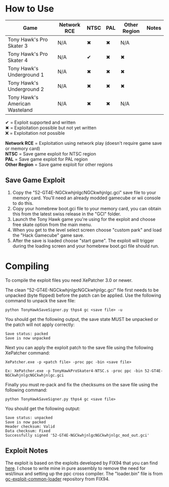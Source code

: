 # How to Use

| Game | Network RCE | NTSC | PAL | Other Region | Notes |
| --- | --- | --- | --- | --- | --- |
| Tony Hawk's Pro Skater 3 | N/A | ✖ | ✖ | N/A | |
| Tony Hawk's Pro Skater 4 | N/A | ✔ | ✖ | ✖ | |
| Tony Hawk's Underground 1 | N/A | ✖ | ✖ | ✖ | |
| Tony Hawk's Underground 2 | N/A | ✖ | ✖ | ✖ | |
| Tony Hawk's American Wasteland | N/A | ✖ | ✖ | N/A | |

✔ = Exploit supported and written  
✖ = Exploitation possible but not yet written  
❌ = Exploitation not possible

**Network RCE** = Exploitation using network play (doesn't require game save or memory card)  
**NTSC** = Save game exploit for NTSC region  
**PAL** = Save game exploit for PAL region  
**Other Region** = Save game exploit for other regions

## Save Game Exploit
1. Copy the "52-GT4E-NGCkwhjnlgcNGCkwhjnlgc.gci" save file to your memory card. You'll need an already modded gamecube or wii console to do this.
2. Copy your homebrew boot.gci file to your memory card, you can obtain this from the latest swiss release in the "GCI" folder.
3. Launch the Tony Hawk game you're using for the exploit and choose free skate option from the main menu.
4. When you get to the level select screen choose "custom park" and load the "Hack Gamecube" game save.
5. After the save is loaded choose "start game". The exploit will trigger during the loading screen and your homebrew boot.gci file should run.

# Compiling
To compile the exploit files you need XePatcher 3.0 or newer.

The clean "52-GT4E-NGCkwhjnlgcNGCkwhjnlgc.gci" file first needs to be unpacked (byte flipped) before the patch can be applied. Use the following command to unpack the save file:
```
python TonyHawkSaveSigner.py thps4 gc <save file> -u
```

You should get the following output, the save state MUST be unpacked or the patch will not apply correctly:
```
Save status: packed
Save is now unpacked
```

Next you can apply the exploit patch to the save file using the following XePatcher command:
```
XePatcher.exe -p <patch file> -proc ppc -bin <save file>

Ex: XePatcher.exe -p TonyHawkProSkater4-NTSC.s -proc ppc -bin 52-GT4E-NGCkwhjnlgcNGCkwhjnlgc.gci
```

Finally you must re-pack and fix the checksums on the save file using the following command:
```
python TonyHawkSaveSigner.py thps4 gc <save file>
```

You should get the following output:
```
Save status: unpacked
Save is now packed
Header checksum: Valid
Data checksum: Fixed
Successfully signed '52-GT4E-NGCkwhjnlgcNGCkwhjnlgc_mod_out.gci'
```

## Exploit Notes
The exploit is based on the exploits developed by FIX94 that you can find [here](https://github.com/FIX94). I chose to write mine in pure assembly to remove the need for wsl/linux and setting up the ppc cross compiler. The "loader.bin" file is from [gc-exploit-common-loader](https://github.com/FIX94/gc-exploit-common-loader/tree/5463ce0365575148b676e46f016c1a3d232b4f6d) repository from FIX94. 
